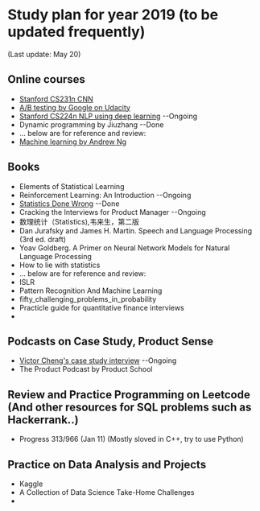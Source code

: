 # Study plan for year 2019 (to be updated frequently)
(Last update: May 20)

## Online courses
- [Stanford CS231n CNN](http://cs231n.stanford.edu/)
- [A/B testing by Google on Udacity](https://eu.udacity.com/course/ab-testing--ud257) 
- [Stanford CS224n NLP using deep learning](http://web.stanford.edu/class/cs224n/) --Ongoing
- Dynamic programming by Jiuzhang --Done
- ... below are for reference and review:
- [Machine learning by Andrew Ng](https://www.coursera.org/learn/machine-learning)


## Books
- Elements of Statistical Learning
- Reinforcement Learning: An Introduction --Ongoing
- [Statistics Done Wrong](https://www.statisticsdonewrong.com/) --Done
- Cracking the Interviews for Product Manager --Ongoing
- 数理统计（Statistics),韦来生，第二版
- Dan Jurafsky and James H. Martin. Speech and Language Processing (3rd ed. draft) 
- Yoav Goldberg. A Primer on Neural Network Models for Natural Language Processing
- How to lie with statistics
- ... below are for reference and review:
- ISLR
- Pattern Recognition And Machine Learning
- fifty_challenging_problems_in_probability
- Practicle guide for quantitative finance interviews
- 

## Podcasts on Case Study, Product Sense
- [Victor Cheng's case study interview](https://www.ximalaya.com/shangye/6414597/) --Ongoing
- The Product Podcast by Product School

## Review and Practice Programming on Leetcode (And other resources for SQL problems such as Hackerrank..)
- Progress 313/966 (Jan 11) (Mostly sloved in C++, try to use Python)

## Practice on Data Analysis and Projects
- Kaggle
- A Collection of Data Science Take-Home Challenges
- 
